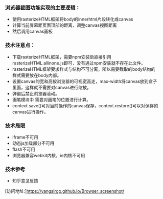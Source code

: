 ### 浏览器截图功能实现的主要逻辑： ### 


- 使用rasterizeHTML框架将body的innerhtml片段转化成canvas
- 计算当前屏幕距页面顶部的距离，调整canvas视图距离
- 然后调用canvas画板

### 技术注意点： ###

- 下载rasterizeHTML框架，需要npm安装后直接引用rasterizeHTML.allinone.js即可，没有通过npm安装就不存在此文件。
- rasterizeHTML框架要求样式与结构不可分离，所以需要截取的body结构的样式需要放在body内部。
- 设置canvas的宽和高按浏览器的可视宽高走，max-width将canvas放到盒子里面，这样就不需要对canvas进行缩放。
- 弹窗后禁止浏览器滚动。
- 画笔模块中 需要对画笔的位置进行计算。
- context.save()可对当前操作的canvas保存，context.restore()可以对保存的canvas进行操作。

### 技术局限 ###
- iframe不可用
- 动态js加载部分不可用
- flash不可用
- 浏览器兼容webkit内核，ie内核不可用


### 技术参考 ###
- 知乎意见反馈

[访问地址:]https://yangsirgo.github.io/Browser_screenshot/





 